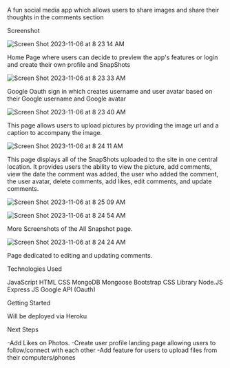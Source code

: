 <SocialSnap>

A fun social media app which allows users to share images and share their thoughts in the comments section

Screenshot

![Screen Shot 2023-11-06 at 8 23 14 AM](https://github.com/Asimmons8228/Social-Snap-App/assets/96853510/2cafb7eb-8ec0-4bde-a6b3-3bb90585013a)

Home Page where users can decide to preview the app's features or login and create their own profile and SnapShots

![Screen Shot 2023-11-06 at 8 23 33 AM](https://github.com/Asimmons8228/Social-Snap-App/assets/96853510/3d82f060-3e77-4ea6-b378-b6a4e146e5c2)

Google Oauth sign in which creates username and user avatar based on their Google username and Google avatar

![Screen Shot 2023-11-06 at 8 23 40 AM](https://github.com/Asimmons8228/Social-Snap-App/assets/96853510/f85c00cc-cd7e-4328-a534-17b4703f70f9)

This page allows users to upload pictures by providing the image url and a caption to accompany the image.

![Screen Shot 2023-11-06 at 8 24 11 AM](https://github.com/Asimmons8228/Social-Snap-App/assets/96853510/b10e5bde-89b3-490a-b969-5594e343bec7)

This page displays all of the SnapShots uploaded to the site in one central location. It provides users the ability to view the picture, add comments, view the date the comment was added, the user who added the comment, the user avatar, delete comments, add likes, edit comments, and update comments.

![Screen Shot 2023-11-06 at 8 25 09 AM](https://github.com/Asimmons8228/Social-Snap-App/assets/96853510/e53ff499-4f3c-44ff-bc13-48bcedb2ddf1)

![Screen Shot 2023-11-06 at 8 24 54 AM](https://github.com/Asimmons8228/Social-Snap-App/assets/96853510/cad95904-bb7c-490a-b065-77427c2057ed)

More Screenshots of the All Snapshot page.

![Screen Shot 2023-11-06 at 8 24 24 AM](https://github.com/Asimmons8228/Social-Snap-App/assets/96853510/f06ecd97-db42-4695-a2c2-c46363953bc3)

Page dedicated to editing and updating comments.


Technologies Used

JavaScript
HTML
CSS
MongoDB
Mongoose
Bootstrap CSS Library
Node.JS
Express JS
Google API (Oauth)

Getting Started

Will be deployed via Heroku

Next Steps

-Add Likes on Photos.
-Create user profile landing page allowing users to follow/connect with each other
-Add feature for users to upload files from their computers/phones



